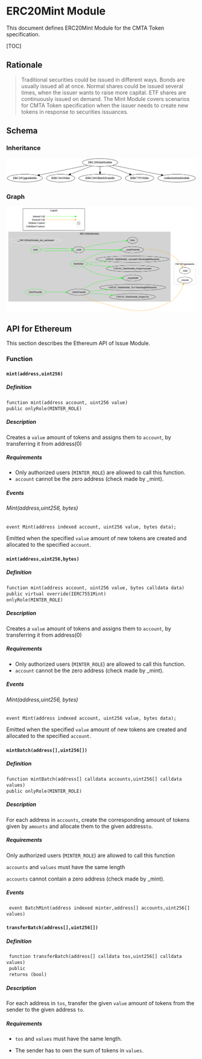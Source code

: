 # ERC20Mint Module

This document defines ERC20Mint Module for the CMTA Token specification.

[TOC]



## Rationale

>  Traditional securities could be issued in different ways.  Bonds are usually issued all at once.  Normal shares could be issued several times, when the issuer wants to raise more capital.  ETF shares are continuously issued on demand.  The Mint Module covers scenarios for CMTA Token specification when the issuer needs to create new tokens in response to securities issuances.

## Schema

### Inheritance

![surya_inheritance_MintModule.sol](../../../schema/surya_inheritance/surya_inheritance_ERC20MintModule.sol.png)



### Graph

![surya_graph_MintModule.sol](../../../schema/surya_graph/surya_graph_ERC20MintModule.sol.png)



## API for Ethereum

This section describes the Ethereum API of Issue Module.

### Function

#### `mint(address,uint256)`

##### Definition

```solidity
function mint(address account, uint256 value) 
public onlyRole(MINTER_ROLE)
```

##### Description

 Creates a `value` amount of tokens and assigns them to `account`, by transferring it from address(0)


##### Requirements

- Only authorized users (`MINTER_ROLE`) are allowed to call this function.
-  `account` cannot be the zero address (check made by _mint).

##### Events

###### Mint(address,uint256, bytes)


```solidity
event Mint(address indexed account, uint256 value, bytes data);
```

Emitted when the specified  `value` amount of new tokens are created and
allocated to the specified `account`.

#### `mint(address,uint256,bytes)`

##### Definition

```solidity
function mint(address account, uint256 value, bytes calldata data) 
public virtual override(IERC7551Mint) 
onlyRole(MINTER_ROLE)
```

##### Description

 Creates a `value` amount of tokens and assigns them to `account`, by transferring it from address(0)


##### Requirements

- Only authorized users (`MINTER_ROLE`) are allowed to call this function.
- `account` cannot be the zero address (check made by _mint).

##### Events

###### Mint(address,uint256, bytes)


```solidity
event Mint(address indexed account, uint256 value, bytes data);
```

Emitted when the specified  `value` amount of new tokens are created and
allocated to the specified `account`.

#### `mintBatch(address[],uint256[]) `

##### Definition

```solidity
function mintBatch(address[] calldata accounts,uint256[] calldata values) 
public onlyRole(MINTER_ROLE)
```

##### Description

For each address in `accounts`, create the corresponding amount of tokens given by `amounts` and allocate them to the given address`to`.

##### Requirements

Only authorized users (`MINTER_ROLE`) are allowed to call this function

`accounts` and `values` must have the same length

`accounts` cannot contain a zero address (check made by _mint).

##### Events

```
 event BatchMint(address indexed minter,address[] accounts,uint256[] values)
```



#### `transferBatch(address[],uint256[])  `

##### Definition

```solidity
 function transferBatch(address[] calldata tos,uint256[] calldata values) 
 public 
 returns (bool) 
```

##### Description

For each address in `tos`, transfer the given `value` amount of tokens from the sender to the given address `to`.

##### Requirements

- `tos` and `values` must have the same length.

- The sender has to own the sum of tokens in `values`.
